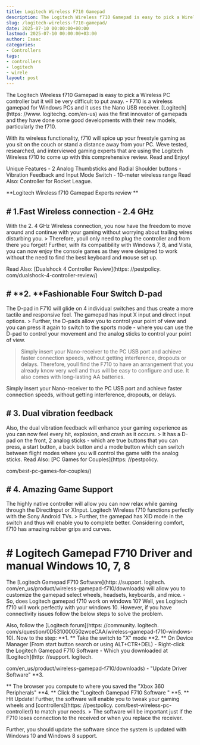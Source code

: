 ```yaml
---
title: Logitech Wireless F710 Gamepad
description: The Logitech Wireless f710 Gamepad is easy to pick a Wireless PC controller but it will be very difficult to put away. - F710 is a wireless gamepad for...
slug: /logitech-wireless-f710-gamepad/
date: 2025-07-10 00:00:00+00:00
lastmod: 2025-07-10 00:00:00+03:00
author: Isaac
categories:
- Controllers
tags:
- controllers
- logitech
- wirele
layout: post
---
```


The Logitech Wireless f710 Gamepad is easy to pick a Wireless PC controller but it will be very difficult to put away. - F710 is a wireless gamepad for Windows PCs and it uses the Nano USB receiver. [Logitech](https: //www. logitechg. com/en-us) was the first innovator of gamepads and they have done some good developments with their new models, particularly the f710.

With its wireless functionality, f710 will spice up your freestyle gaming as you sit on the couch or stand a distance away from your PC. Weve tested, researched, and interviewed gaming experts that are using the Logitech Wireless f710 to come up with this comprehensive review. Read and Enjoy!

Unique Features - 2 Analog Thumbsticks and Radial Shoulder buttons - Vibration Feedback and Input Mode Switch - 10-meter wireless range Read Also: Controller for Rocket League.

**Logitech Wireless f710 Gamepad Experts review **

## # 1.**Fast Wireless connection - 2.4 GHz**

With the 2. 4 GHz Wireless connection, you now have the freedom to move around and continue with your gaming without worrying about trailing wires disturbing you. > Therefore, youll only need to plug the controller and from there you forget! Further, with its compatibility with Windows 7, 8, and Vista, you can now enjoy the console games as they were designed to work without the need to find the best keyboard and mouse set up.

Read Also: [Dualshock 4 Controller Review](https: //pestpolicy. com/dualshock-4-controller-review/)

## # **2. **Fashionable Four Switch D-pad

The D-pad in F710 will glide on 4 individual switches and thus create a more tactile and responsive feel. The gamepad has input X input and direct input options. > Further, the D-pads allow you to control your point of view and you can press it again to switch to the sports mode - where you can use the D-pad to control your movement and the analog sticks to control your point of view.

> Simply insert your Nano-receiver to the PC USB port and achieve faster connection speeds, without getting interference, dropouts or delays. Therefore, youll find the F710 to have an arrangement that you already know very well and thus will be easy to configure and use. It also comes with long-lasting AA batteries.

Simply insert your Nano-receiver to the PC USB port and achieve faster connection speeds, without getting interference, dropouts, or delays.

## # 3. Dual vibration feedback

Also, the dual vibration feedback will enhance your gaming experience as you can now feel every hit, explosion, and crash as it occurs. > It has a D-pad on the front, 2 analog sticks - which are true buttons that you can press, a start button, a back button and a mode button which can switch between flight modes where you will control the game with the analog sticks. Read Also: [PC Games for Couples](https: //pestpolicy.

com/best-pc-games-for-couples/)

## # 4. Amazing Game Support

The highly native controller will allow you can now relax while gaming through the DirectInput or XInput. Logitech Wireless f710 functions perfectly with the Sony Android TVs. > Further, the gamepad has XID mode in the switch and thus will enable you to complete better. Considering comfort, f710 has amazing rubber grips and curves.

# # Logitech Gamepad F710 Driver and manual  Windows 10, 7, 8

The [Logitech Gamepad F710 Software](http: //support. logitech. com/en_us/product/wireless-gamepad-f710/downloads) will allow you to customize the gamepad select wheels, headsets, keyboards, and mice. - So, does Logitech gamepad f710 work on windows 10? Well, yes Logitech f710 will work perfectly with your windows 10. However, if you have connectivity issues follow the below steps to solve the problem.

Also, follow the [Logitech forum](https: //community. logitech. com/s/question/0D531000050zwceCAA/wireless-gamepad-f710-windows-10). Now to the step: **1. ** Take the switch to "X" mode **2. ** On Device Manager (From start button search or using ALT+CTR+DEL) - Right-click the Logitech Gamepad F710 Software - Which you downloaded at [Logitech](http: //support. logitech.

com/en_us/product/wireless-gamepad-f710/downloads) - "Update Driver Software" **3.

** The browser you compute to where you saved the "Xbox 360 Peripherals" **4. ** Click the "Logitech Gamepad F710 Software " **5. ** Hit Update! Further, the software will enable you to tweak your gaming wheels and [controllers](https: //pestpolicy. com/best-wireless-pc-controller/) to match your needs. > The software will be important just if the F710 loses connection to the received or when you replace the receiver.

Further, you should update the software since the system is updated with Windows 10 and Windows 8 support.

